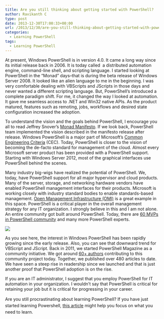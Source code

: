 ```yaml
---
title: Are you still thinking about getting started with PowerShell?
author: Ravikanth C
type: post
date: 2013-12-30T17:00:33+00:00
url: /2013/12/30/are-you-still-thinking-about-getting-started-with-powershell/
categories:
  - Learning PowerShell
tags:
  - Learning PowerShell
---
```

At present, Windows PowerShell is in version 4.0. It came a long way since its initial release back in 2006. It is today called  a distributed automation engine, command-line shell, and scripting language. I started looking at PowerShell in the &#8220;Monad&#8221; days&#8211;that is during the beta release of Windows Server 2008. It looked like an alien language to me in the beginning. I was very comfortable dealing with VBScripts and JScripts in those days and never wanted a different scripting language. But, PowerShell&#8217;s introduced a complete paradigm shift. For me, it changed the way I looked at automation. It gave me seamless access to .NET and Win32 native APIs. As the product matured, features such as remoting, jobs, workflows and desired state configuration increased the adoption.

To understand the vision and the goals behind PowerShell, I encourage you all to read Jeffrey Snover&#8217;s [Monad Manifesto][1]. If we look back, PowerShell team implemented the vision described in the manifesto release after release. Windows PowerShell is a major part of Microsoft&#8217;s [Common Engineering Criteria][2] (CEC). Today, PowerShell is closer to the vision of becoming the de-facto standard for management of the cloud. Almost every Microsoft server product has been provided with a PowerShell support. Starting with Windows Server 2012, most of the graphical interfaces use PowerShell behind the scenes.

Many industry big-wigs have realized the potential of PowerShell. We, today, have PowerShell support for all major hypervisor and cloud products. Many of the server, storage, and networking hardware vendors have enabled PowerShell management interfaces for their products. Microsoft is working closely with industry standard bodies to enable standards-based management. [Open Management Infrastructure (OMI)][3] is a great example in this space. PowerShell is a critical player in the overall management strategy for any IT organization. I strongly believe in this and I am not alone. An entire community got built around PowerShell. Today, there are [60 MVPs in PowerShell community][4] and many more PowerShell experts.

![](/images/trends.png)

As you see here, the interest in Windows PowerShell has been rapidly growing since the early release. Also, you can see that downward trend for VBScript and JScript. Back in 2011, we started PowerShell Magazine as a community initiative. We got around [60+ authors][5] contributing to this community project today. Together, we published over 480 articles to date. We have seen a steep rise in readership since we launched and that is just another proof that PowerShell adoption is on the rise.

If you are an IT administrator, I suggest that you employ PowerShell for IT automation in your organization. I wouldn&#8217;t say that PowerShell is critical for retaining your job but it is critical for progressing in your career.

<span style="line-height: 1.5em;">Are you still procrastinating about learning PowerShell? If you have just started learning Powershell, <a href="/2013/07/15/preparing-for-a-powershell-interview/">this article</a> might help you focus on what you need to learn.</span>

[1]: http://www.jsnover.com/blog/2011/10/01/monad-manifesto/
[2]: http://www.microsoft.com/cec/en/us/cec-overview.aspx#man-windows
[3]: http://www.opengroup.org/software/omi
[4]: http://mvp.microsoft.com/en-us/search-mvp.aspx?ty=a&ex=PowerShell
[5]: /author/